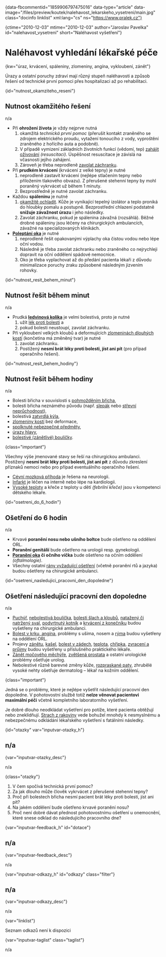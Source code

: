 
{data-fbcommentid="1859906797475016" data-type="article" data-image="/files/preview/koutek/nalehavost\_lekarskeho\_vysetreni/main.jpg" class="docinfo linklist" xml:lang="cs" ns="https://www.pralek.cz"}

{ctime="2010-12-03" mtime="2010-12-03" author="Jaroslav Pavelka" id="nalehavost_vysetreni" short="Naléhavost vyšetření"}

# Naléhavost vyhledání lékařské péče

<!-- generated attribute kw by user_updatekw.sh on 2021-12-06, do not edit -->

{kw="úraz, krvácení, spáleniny, zlomeniny, angína, vykloubení, zánět"}

Úrazy a ostatní poruchy zdraví mají různý stupeň naléhavosti a způsob řešení od technické první pomoci přes hospitalizaci až po rehabilitaci.

{id="nutnost\_okamziteho\_reseni"}

## Nutnost okamžitého řešení

n/a

  * Při **ohrožení života** je vždy nejprve nutná 
      1. okamžitá _technická první pomoc_ (přerušit kontakt zraněného se zdrojem elektrického proudu, vytažení tonoucího z vody, vyproštění zraněného z hořícího auta a podobně).
      2. V případě vymizení základních životních funkcí (vědomí, tep) [zahájit oživování][1] _(resuscitaci)_. Úspěšnost resuscitace je závislá na včasnosti jejího zahájení.
      3. Zároveň je třeba neprodleně [zavolat záchranku][2].
  * Při **prudkém krvácení** (krvácení z velké tepny) je nutné 
      1. neprodleně zastavit krvácení (nejlépe stlačením tepny nebo přiložením tlakového obvazu). Z přerušené stehenní tepny by mohl poraněný vykrvácet už během 1 minuty.
      2. Bezprostředně je nutné zavolat záchranku.
  * Každou **spáleninu** je nutné 
      1. [okamžitě ochladit][3]. Kůže je vynikající tepelný izolátor a teplo proniká do hloubky pomalu a postupně. Bezprostřední chlazení podstatně **snižuje závažnost úrazu** i jeho následky.
      2. Zavolat záchranku, pokud je spálenina závažná (rozsáhlá). Běžné drobné spáleniny jsou léčeny na chirurgických ambulancích, závažné na specializovaných klinikách.
  * **[Poleptání oka][4]** je nutné 
      1. neprodleně řešit opakovanými výplachy oka čistou vodou nebo lépe oční vodou.
      2. Následně je třeba zavolat záchranku nebo zraněného co nejrychleji dopravit na oční oddělení spádové nemocnice.
      3. Oko je třeba vyplachovat až do předání pacienta lékaři z důvodu minimalizace poruchy zraku způsobené následným jizvením rohovky.

{id="nutnost\_resit\_behem_minut"}

## Nutnost řešit během minut

n/a

  * Prudká **[ledvinová kolika][5]** je velmi bolestivá, proto je nutné 
      1. užít [lék proti bolesti][6] a
      2. pokud bolesti neustoupí, zavolat záchranku.
  * Při vykloubení velkých kloubů a deformujících [zlomeninách dlouhých kostí][7] (končetina má změněný tvar) je nutné 
      1. zavolat záchranku.
      2. Postižený **nesmí brát léky proti bolesti, jíst ani pít** (pro případ operačního řešení).

{id="nutnost\_resit\_behem_hodiny"}

## Nutnost řešit během hodiny

n/a

  * Bolesti břicha v souvislosti s [pohmožděním břicha][8],
  * bolesti břicha neznámého původu (např. [slepák][9] nebo [střevní neprůchodnost][10]),
  * bolestivá [zatvrdlá kýla][11],
  * [zlomeniny kostí][7] bez deformace,
  * [spolknuté nebezpečné předměty][12],
  * [úrazy hlavy][13],
  * [bolestivé (zánětlivé) bouličky][14].

{class="important"}

Všechny výše jmenované stavy se řeší na chirurgickou ambulanci. Postižený **nesmí brát léky proti bolesti, jíst ani pít** z důvodu zkreslení příznaků nemoci nebo pro případ eventuálního operačního řešení.

  * [Cévní mozková příhoda][15] je řešena na neurologii.
  * [Infarkt][16] je léčen na interně nebo lépe na kardiologii.
  * [Vysoké teploty][17] a křeče z teploty u dětí _(febrilní křeče)_ jsou v kompetenci dětského lékaře.

{id="osetreni\_do\_6_hodin"}

## Ošetření do 6 hodin

n/a

  * Krvavé **poranění nosu nebo ušního boltce** bude ošetřeno na oddělení ORL.
  * **Poranění genitálií** bude ošetřeno na urologii resp. gynekologii.
  * **[Poranění oka][4] či očního víčka** bude ošetřeno na očním oddělení _(oftalmologie)_. 
  * Všechny ostatní [rány vyžadující ošetření][18] (včetně poranění rtů a jazyka) budou ošetřeny na chirurgické ambulanci.

{id="osetreni\_nasledujici\_pracovni\_den\_dopoledne"}

## Ošetření následující pracovní den dopoledne

n/a

  * [Puchýř][19], [nebolestivá boulička][14], [bolesti šlach a kloubů][20], [natažený či natržený sval][21], [podvrtnutý kotník][22] a [krvácení z konečníku][23] budou vyšetřeny na chirurgické ambulanci.
  * [Bolest v krku, angína][24], problémy s ušima, nosem a [rýma][25] budou vyšetřeny na oddělení ORL.
  * Projevy [zánětu][26], [kašel][27], [bolest v zádech][28], [teplota][17], [chřipka][29], [zvracení a průjmy][30] budou vyšetřeny u příslušného praktického lékaře.
  * [Zánět močového měchýře][31], [zvětšená prostata][32] a ostatní urologické problémy ošetřuje urolog.
  * Nebolestivé různě barevné změny kůže, [rozpraskané paty][33], zhrubělé vysoké nehty ošetřuje dermatolog – lékař na kožním oddělení.

{class="important"}

Jedná se o problémy, které je nejlépe vyšetřit následující pracovní den dopoledne. V pohotovostní službě totiž **nelze věnovat pacientovi maximální péči** včetně kompletního laboratorního vyšetření.

Je dobré dlouho neodkládat vyšetření pro potíže, které pacienta obtěžují nebo zneklidňují. [Strach z rakoviny][34] vede bohužel mnohdy k nesmyslnému a nebezpečnému odkládání lékařského vyšetření s fatálními následky.

{id="otazky" var="inputvar-otazky_h"}

## n/a

{var="inputvar-otazky_desc"}

n/a

{class="otazky"}

  1. V čem spočívá technická první pomoc?
  2. Za jak dlouho může člověk vykrvácet z přerušené stehenní tepny?
  3. Proč při bolestech břicha nesmí pacient brát léky proti bolesti, jíst ani pít?
  4. Na jakém oddělení bude ošetřeno krvavé poranění nosu?
  5. Proč není dobré dávat přednost pohotovostnímu ošetření u onemocnění, které snese odklad do následujícího pracovního dne?

{var="inputvar-feedback_h" id="dotace"}

## n/a

{var="inputvar-feedback_desc"}

n/a

{var="inputvar-odkazy_h" id="odkazy" class="filter"}

## n/a

{var="inputvar-odkazy_desc"}

n/a

{var="linklist"}

Seznam odkazů není k dispozici

{var="inputvar-taglist" class="taglist"}

n/a

 [1]: resuscitace
 [2]: zachranka
 [3]: ochlazeni_spaleniny
 [4]: telisko_v_oku
 [5]: mocove_kameny
 [6]: analgetika
 [7]: zlomeniny
 [8]: urazove_boule
 [9]: slepak
 [10]: ileus
 [11]: kyla
 [12]: spolknute_predmety
 [13]: otres_mozku
 [14]: nezhoubne_nadory
 [15]: mrtvice
 [16]: srdecni_infarkt
 [17]: teplota
 [18]: poraneni
 [19]: osetreni_puchyre
 [20]: onemocneni_slach
 [21]: poraneni_svalu
 [22]: vyron_kotniku
 [23]: hemoroidy
 [24]: angina
 [25]: ryma
 [26]: vyvoj_zanetu
 [27]: kasel
 [28]: bolesti_v_zadech
 [29]: chripka
 [30]: travici_potize
 [31]: mocova_infekce
 [32]: prostata
 [33]: plisne_kuze
 [34]: nezhoubny_nebo_zhoubny_nador

